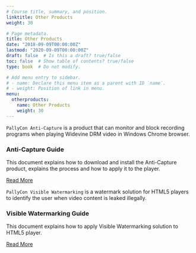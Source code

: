 ```yaml
---
# Course title, summary, and position.
linktitle: Other Products
weight: 30

# Page metadata.
title: Other Products
date: "2018-09-09T00:00:00Z"
lastmod: "2020-09-09T00:00:00Z"
draft: false  # Is this a draft? true/false
toc: false  # Show table of contents? true/false
type: book  # Do not modify.

# Add menu entry to sidebar.
# - name: Declare this menu item as a parent with ID `name`.
# - weight: Position of link in menu.
menu:
  otherproducts:
    name: Other Products
    weight: 30
---
```


`PallyCon Anti-Capture` is a product that can monitor and block recording programs when playing Widevine DRM video in Windows Chrome browser.

<div class="row">
  <div class="col-sm-6">
    <div class="card">
      <div class="card-body">
        <h3 class="card-title">Anti-Capture Guide</h3>
        <p class="card-text">This document explains how to download and install the Anti-Capture product, explains the process and how to apply it to the player.</p>
        <a href="./anticapture-guide" class="btn btn-primary">Read More</a>
      </div>
    </div>
  </div>
</div>

`PallyCon Visible Watermarking` is a watermark solution for HTML5 players to identify the user when video content is leaked illegally.

<div class="row">
  <div class="col-sm-6">
    <div class="card">
      <div class="card-body">
        <h3 class="card-title">Visible Watermarking Guide</h3>
        <p class="card-text">This document explains how to apply Visible Watermarking solution to HTML5 player.</p>
        <a href="./visible-watermarking-guide" class="btn btn-primary">Read More</a>
      </div>
    </div>
  </div>
</div>
